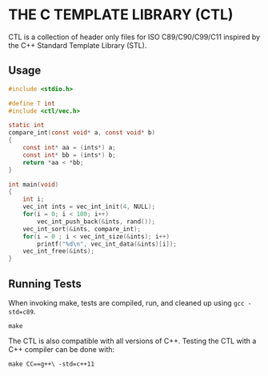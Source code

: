 # THE C TEMPLATE LIBRARY (CTL)

CTL is a collection of header only files for ISO C89/C90/C99/C11
inspired by the C++ Standard Template Library (STL).

## Usage

```C
#include <stdio.h>

#define T int
#include <ctl/vec.h>

static int
compare_int(const void* a, const void* b)
{
    const int* aa = (ints*) a;
    const int* bb = (ints*) b;
    return *aa < *bb;
}

int main(void)
{
    int i;
    vec_int ints = vec_int_init(4, NULL);
    for(i = 0; i < 100; i++)
        vec_int_push_back(&ints, rand());
    vec_int_sort(&ints, compare_int);
    for(i = 0 ; i < vec_int_size(&ints); i++)
        printf("%d\n", vec_int_data(&ints)[i]);
    vec_int_free(&ints);
}
```

## Running Tests

When invoking make, tests are compiled, run, and cleaned up
using `gcc -std=c89`.

    make

The CTL is also compatible with all versions of C++. Testing the CTL with a
C++ compiler can be done with:

    make CC==g++\ -std=c++11
